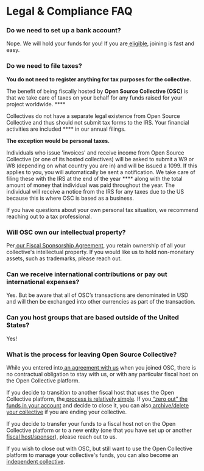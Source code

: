 # Legal & Compliance FAQ

### Do we need to set up a bank account?

Nope. We will hold your funds for you! If you are[ eligible](https://docs.oscollective.org/getting-started/acceptance-criteria), joining is fast and easy.

### Do we need to file taxes?&#x20;

**You do not need to register anything for tax purposes for the collective.**&#x20;

The benefit of being fiscally hosted by **Open Source Collective (OSC)** is that we take care of taxes on your behalf for any funds raised for your project worldwide. ****&#x20;

Collectives do not have a separate legal existence from Open Source Collective and thus should not submit tax forms to the IRS. Your financial activities are included **** in our annual filings.

**The exception would be personal taxes.**

Individuals who issue 'invoices' and receive income from Open Source Collective (or one of its hosted collectives) will be asked to submit a W9 or W8 (depending on what country you are in) and will be issued a 1099. If this applies to you, you will automatically be sent a notification. We take care of filing these with the IRS at the end of the year **** along with the total amount of money that individual was paid throughout the year. The individual will receive a notice from the IRS for any taxes due to the US because this is where OSC is based as a business.

If you have questions about your own personal tax situation, we recommend reaching out to a tax professional.

### Will OSC own our intellectual property?

Per[ our Fiscal Sponsorship Agreement,](https://docs.oscollective.org/legal/terms-of-fiscal-sponsorship) you retain ownership of all your collective's intellectual property. If you would like us to hold non-monetary assets, such as trademarks, please reach out.

### Can we receive international contributions or pay out international expenses?

Yes. But be aware that all of OSC’s transactions are denominated in USD and will then be exchanged into other currencies as part of the transaction.

### Can you host groups that are based outside of the United States?

Yes!

### What is the process for leaving Open Source Collective?

While you entered into[ an agreement with us](https://docs.oscollective.org/legal/terms-of-fiscal-sponsorship) when you joined OSC, there is no contractual obligation to stay with us, or with any particular fiscal host on the Open Collective platform.

If you decide to transition to another fiscal host that uses the Open Collective platform, the[ process is relatively simple](https://docs.opencollective.com/help/collectives/change-fiscal-host). If you[ “zero out” the funds in your account](https://docs.opencollective.com/help/collectives/zero-collective-balance) and decide to close it, you can also[ archive/delete your collective](https://docs.opencollective.com/help/collectives/closing-a-collective) if you are ending your collective.

If you decide to transfer your funds to a fiscal host not on the Open Collective platform or to a new entity (one that you have set up or another[ fiscal host/sponsor](https://docs.oscollective.org/what-we-offer/fiscal-hosting)), please reach out to us.

If you wish to close out with OSC, but still want to use the Open Collective platform to manage your collective's funds, you can also become an[ independent collective](https://docs.opencollective.com/help/independent-collectives/about-independent-collectives).
